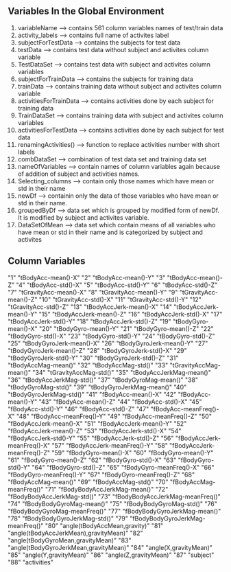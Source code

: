 ## Variables In the Global Environment
1.  variableName --> contains 561 column variables names of test/train data
2.  activity_labels --> contains full name of activites label
3.  subjectForTestData --> contains the subjects for test data
4.  testData --> contains test data without subject and activites column variable
5.  TestDataSet --> contains test data with subject and activites column variables
6.  subjectForTrainData --> contains the subjects for training data
7.  trainData --> contains training data without subject and activites column variable
8.  activitiesForTrainData --> contains activities done by each subject for training data
9.  TrainDataSet --> contains training data with subject and activites column variables
10. activitiesForTestData --> contains activities done by each subject for test data
11. renamingActivities() --> function to replace activities number with short labels
12. combDataSet --> combination of test data set and training data set
13. nameOfVariables --> contain names of column variables again because of addition of subject and activities names.
14. Selecting_columns --> contain only those names which have mean or std in their name
15. newDf --> containin only the data of those variables who have mean or std in their name.
16. groupedByDf --> data set which is grouped by modified form of newDf. It is modified by subject and activites variable.
17. DataSetOfMean --> data set which contain means of all variables who have mean or std in their name and is categorized by subject and activites

## Column Variables
"1" "tBodyAcc-mean()-X"
"2" "tBodyAcc-mean()-Y"
"3" "tBodyAcc-mean()-Z"
"4" "tBodyAcc-std()-X"
"5" "tBodyAcc-std()-Y"
"6" "tBodyAcc-std()-Z"
"7" "tGravityAcc-mean()-X"
"8" "tGravityAcc-mean()-Y"
"9" "tGravityAcc-mean()-Z"
"10" "tGravityAcc-std()-X"
"11" "tGravityAcc-std()-Y"
"12" "tGravityAcc-std()-Z"
"13" "tBodyAccJerk-mean()-X"
"14" "tBodyAccJerk-mean()-Y"
"15" "tBodyAccJerk-mean()-Z"
"16" "tBodyAccJerk-std()-X"
"17" "tBodyAccJerk-std()-Y"
"18" "tBodyAccJerk-std()-Z"
"19" "tBodyGyro-mean()-X"
"20" "tBodyGyro-mean()-Y"
"21" "tBodyGyro-mean()-Z"
"22" "tBodyGyro-std()-X"
"23" "tBodyGyro-std()-Y"
"24" "tBodyGyro-std()-Z"
"25" "tBodyGyroJerk-mean()-X"
"26" "tBodyGyroJerk-mean()-Y"
"27" "tBodyGyroJerk-mean()-Z"
"28" "tBodyGyroJerk-std()-X"
"29" "tBodyGyroJerk-std()-Y"
"30" "tBodyGyroJerk-std()-Z"
"31" "tBodyAccMag-mean()"
"32" "tBodyAccMag-std()"
"33" "tGravityAccMag-mean()"
"34" "tGravityAccMag-std()"
"35" "tBodyAccJerkMag-mean()"
"36" "tBodyAccJerkMag-std()"
"37" "tBodyGyroMag-mean()"
"38" "tBodyGyroMag-std()"
"39" "tBodyGyroJerkMag-mean()"
"40" "tBodyGyroJerkMag-std()"
"41" "fBodyAcc-mean()-X"
"42" "fBodyAcc-mean()-Y"
"43" "fBodyAcc-mean()-Z"
"44" "fBodyAcc-std()-X"
"45" "fBodyAcc-std()-Y"
"46" "fBodyAcc-std()-Z"
"47" "fBodyAcc-meanFreq()-X"
"48" "fBodyAcc-meanFreq()-Y"
"49" "fBodyAcc-meanFreq()-Z"
"50" "fBodyAccJerk-mean()-X"
"51" "fBodyAccJerk-mean()-Y"
"52" "fBodyAccJerk-mean()-Z"
"53" "fBodyAccJerk-std()-X"
"54" "fBodyAccJerk-std()-Y"
"55" "fBodyAccJerk-std()-Z"
"56" "fBodyAccJerk-meanFreq()-X"
"57" "fBodyAccJerk-meanFreq()-Y"
"58" "fBodyAccJerk-meanFreq()-Z"
"59" "fBodyGyro-mean()-X"
"60" "fBodyGyro-mean()-Y"
"61" "fBodyGyro-mean()-Z"
"62" "fBodyGyro-std()-X"
"63" "fBodyGyro-std()-Y"
"64" "fBodyGyro-std()-Z"
"65" "fBodyGyro-meanFreq()-X"
"66" "fBodyGyro-meanFreq()-Y"
"67" "fBodyGyro-meanFreq()-Z"
"68" "fBodyAccMag-mean()"
"69" "fBodyAccMag-std()"
"70" "fBodyAccMag-meanFreq()"
"71" "fBodyBodyAccJerkMag-mean()"
"72" "fBodyBodyAccJerkMag-std()"
"73" "fBodyBodyAccJerkMag-meanFreq()"
"74" "fBodyBodyGyroMag-mean()"
"75" "fBodyBodyGyroMag-std()"
"76" "fBodyBodyGyroMag-meanFreq()"
"77" "fBodyBodyGyroJerkMag-mean()"
"78" "fBodyBodyGyroJerkMag-std()"
"79" "fBodyBodyGyroJerkMag-meanFreq()"
"80" "angle(tBodyAccMean,gravity)"
"81" "angle(tBodyAccJerkMean),gravityMean)"
"82" "angle(tBodyGyroMean,gravityMean)"
"83" "angle(tBodyGyroJerkMean,gravityMean)"
"84" "angle(X,gravityMean)"
"85" "angle(Y,gravityMean)"
"86" "angle(Z,gravityMean)"
"87" "subject"
"88" "activities"
